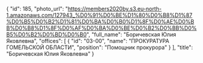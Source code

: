 {
    "id": 185,
    "photo_url": "https://members2020by.s3.eu-north-1.amazonaws.com/127943_%D0%91%D0%BE%D1%80%D0%B8%D1%87%D0%B5%D0%B2%D1%81%D0%BA%D0%B0%D1%8F%D0%AE%D0%BB%D0%B8%D1%8F%D0%AF%D0%BA%D0%BE%D0%B2%D0%BB%D0%B5%D0%B2%D0%BD%D0%B0",
    "full_name": "Боричевская Юлия Яковлевна",
    "offices": [
        {
            "id": "03-00",
            "name": "ПРОКУРАТУРА ГОМЕЛЬСКОЙ ОБЛАСТИ",
            "position": "Помощник прокурора"
        }
    ],
    "title": "Боричевская Юлия Яковлевна"
}